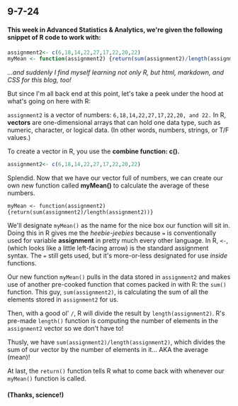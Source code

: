 ## 9-7-24

#### This week in Advanced Statistics & Analytics, we're given the following snippet of R code to work with:

```R
assignment2<- c(6,18,14,22,27,17,22,20,22)
myMean <- function(assignment2) {return(sum(assignment2)/length(assignment2))}
```
*...and suddenly I find myself learning not only R, but html, markdown, and CSS for this blog, too!*

But since I'm all back end at this point, let's take a peek under the hood at what's going on here with R:

`assignment2` is a vector of numbers: `6,18,14,22,27,17,22,20, and 22.`
In R, **vectors** are one-dimensional arrays that can hold one data type, such as numeric, character, or logical data. (In other words, numbers, strings, or T/F values.)

To create a vector in R, you use the **combine function: c().**

```R
assignment2<- c(6,18,14,22,27,17,22,20,22)
```

Splendid. Now that we have our vector full of numbers, we can create our own new function called **myMean()** to calculate the average of these numbers.

`myMean <- function(assignment2) {return(sum(assignment2)/length(assignment2))}`

We'll designate `myMean()` as the name for the nice box our function will sit in. Doing this in R gives me the *heebie-jeebies* because `=` is conventionally used for variable **assignment** in pretty much every other language.
In R, `<-`, (which looks like a little left-facing arrow) is the standard assignment syntax. The `=` still gets used, but it's more-or-less designated for use *inside* functions.

Our new function `myMean()` pulls in the data stored in `assignment2` and makes use of another pre-cooked function that comes packed in with R: the `sum()` function. This guy, `sum(assignment2)`, is calculating the sum of all the elements stored in `assignment2` for us.

Then, with a good ol' `/`, R will divide the result by `length(assignment2)`. R's pre-made `length()` function is computing the number of elements in the `assignment2` vector so we don't have to!

Thusly, we have `sum(assignment2)/length(assignment2)`, which divides the sum of our vector by the number of elements in it... AKA the average (mean)!

At last, the `return()` function tells R what to come back with whenever our `myMean()` function is called.

#### (Thanks, science!)

